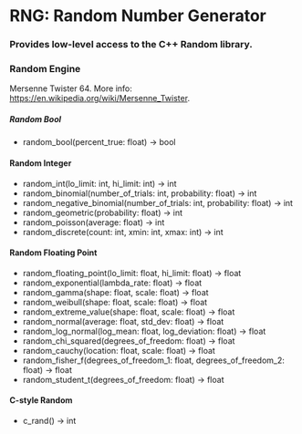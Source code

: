 # RNG: Random Number Generator

### Provides low-level access to the C++ Random library.

### Random Engine
Mersenne Twister 64. More info: https://en.wikipedia.org/wiki/Mersenne_Twister.


##### Random Bool
- random_bool(percent_true: float) -> bool


#### Random Integer
- random_int(lo_limit: int, hi_limit: int) -> int
- random_binomial(number_of_trials: int, probability: float) -> int
- random_negative_binomial(number_of_trials: int, probability: float) -> int
- random_geometric(probability: float) -> int
- random_poisson(average: float) -> int
- random_discrete(count: int, xmin: int, xmax: int) -> int


#### Random Floating Point
- random_floating_point(lo_limit: float, hi_limit: float) -> float
- random_exponential(lambda_rate: float) -> float
- random_gamma(shape: float, scale: float) -> float
- random_weibull(shape: float, scale: float) -> float
- random_extreme_value(shape: float, scale: float) -> float
- random_normal(average: float, std_dev: float) -> float
- random_log_normal(log_mean: float, log_deviation: float) -> float
- random_chi_squared(degrees_of_freedom: float) -> float
- random_cauchy(location: float, scale: float) -> float
- random_fisher_f(degrees_of_freedom_1: float, degrees_of_freedom_2: float) -> float
- random_student_t(degrees_of_freedom: float) -> float


#### C-style Random
- c_rand() -> int

